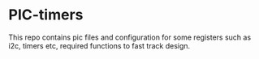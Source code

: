 # PIC-timers
This repo contains pic files and configuration for some registers such as i2c, timers etc, required functions to fast track design.

